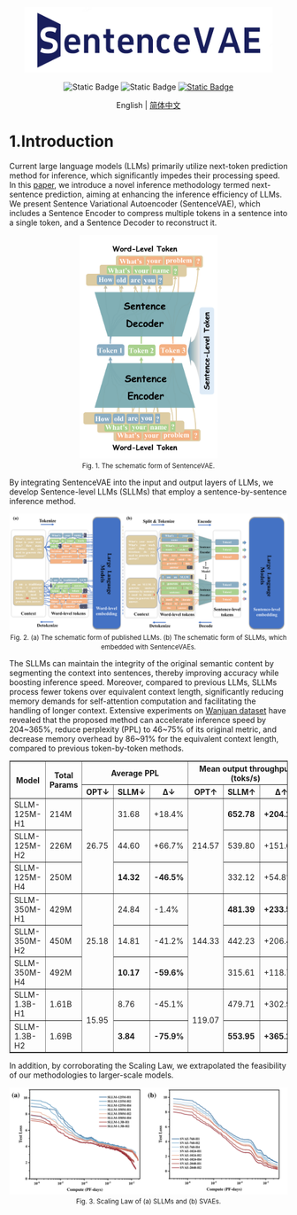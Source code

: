 <div align="center">
  <img src="assets/logo.png" width="450"/>

![Static Badge](https://img.shields.io/badge/license-MIT-green) ![Static Badge](https://img.shields.io/badge/version-0.0.1-blue) [![Static Badge](https://img.shields.io/badge/paper-arXiv-red)](https://arxiv.org/abs/2408.00655)


English | [简体中文](README_zh-CN.md)

</div>

# 1.Introduction

Current large language models (LLMs) primarily utilize next-token prediction method for inference, which significantly impedes their processing speed. In this [paper](https://arxiv.org/abs/2408.00655), we introduce a novel inference methodology termed next-sentence prediction, aiming at enhancing the inference efficiency of LLMs. We present Sentence Variational Autoencoder (SentenceVAE), which includes a Sentence Encoder to compress multiple tokens in a sentence into a single token, and a Sentence Decoder to reconstruct it. 

<div align="center">
    <img src="assets/sentence_vae.svg" width="250"><br>
    <span><small>Fig. 1. The schematic form of SentenceVAE. </small></span>
</div>


By integrating SentenceVAE into the input and output layers of LLMs, we develop Sentence-level LLMs (SLLMs) that employ a sentence-by-sentence inference method.

<div align="center">
    <img src="assets/sllm.svg">
    <span><small>Fig. 2. (a) The schematic form of published LLMs. (b) The schematic form of SLLMs, which embedded with SentenceVAEs.</small></span>
</div>

The SLLMs can maintain the integrity of the original semantic content by segmenting the context into sentences, thereby improving accuracy while boosting inference speed. Moreover, compared to previous LLMs, SLLMs process fewer tokens over equivalent context length, significantly reducing memory demands for self-attention computation and facilitating the handling of longer context. Extensive experiments on [Wanjuan dataset](https://github.com/opendatalab/WanJuan1.0/) have revealed that the proposed method can accelerate inference speed by 204~365%, reduce perplexity (PPL) to 46~75% of its original metric, and decrease memory overhead by 86~91% for the equivalent context length, compared to previous token-by-token methods.

<div align="center">
<table border="1" cellspacing="0" cellpadding="5">
  <tr>
    <th rowspan="2">Model</th>
    <th rowspan="2">Total Params</th>
    <th colspan="3">Average PPL</th>
    <th colspan="3">Mean output throughput (toks/s)</th>
    <th colspan="3">Mean GPU memory (KB/token)</th>
  </tr>
  <tr>
    <th>OPT↓</th>
    <th>SLLM↓</th>
    <th>Δ↓</th>
    <th>OPT↑</th>
    <th>SLLM↑</th>
    <th>Δ↑</th>
    <th>OPT↓</th>
    <th>SLLM↓</th>
    <th>Δ↓</th>
  </tr>
  <tr>
    <td>SLLM-125M-H1</td>
    <td>214M</td>
    <td rowspan="3">26.75</td>
    <td>31.68</td>
    <td>+18.4%</td>
    <td rowspan="3">214.57</td>
    <td><b>652.78</b></td>
    <td><b>+204.2%</b></td>
    <td rowspan="3">73.15</td>
    <td>12.03</td>
    <td>-83.6%</td>
  </tr>
  <tr>
    <td>SLLM-125M-H2</td>
    <td>226M</td>
    <td>44.60</td>
    <td>+66.7%</td>
    <td>539.80</td>
    <td>+151.6%</td>
    <td><b>7.08</b></td>
    <td><b>-90.3%</b></td>
  </tr>
  <tr>
    <td>SLLM-125M-H4</td>
    <td>250M</td>
    <td><b>14.32</b></td>
    <td><b>-46.5%</b></td>
    <td>332.12</td>
    <td>+54.8%</td>
    <td>10.00</td>
    <td>-86.3%</td>
  </tr>
  <tr>
    <td>SLLM-350M-H1</td>
    <td>429M</td>
    <td rowspan="3">25.18</td>
    <td>24.84</td>
    <td>-1.4%</td>
    <td rowspan="3">144.33</td>
    <td><b>481.39</b></td>
    <td><b>+233.5%</b></td>
    <td rowspan="3">197.59</td>
    <td>29.98</td>
    <td>-84.8%</td>
  </tr>
  <tr>
    <td>SLLM-350M-H2</td>
    <td>450M</td>
    <td>14.81</td>
    <td>-41.2%</td>
    <td>442.23</td>
    <td>+206.4%</td>
    <td>26.78</td>
    <td>-86.4%</td>
  </tr>
  <tr>
    <td>SLLM-350M-H4</td>
    <td>492M</td>
    <td><b>10.17</b></td>
    <td><b>-59.6%</b></td>
    <td>315.61</td>
    <td>+118.7%</td>
    <td><b>17.73</b></td>
    <td><b>-91.0%</b></td>
  </tr>
  <tr>
    <td>SLLM-1.3B-H1</td>
    <td>1.61B</td>
    <td rowspan="2">15.95</td>
    <td>8.76</td>
    <td>-45.1%</td>
    <td rowspan="2">119.07</td>
    <td>479.71</td>
    <td>+302.9%</td>
    <td rowspan="2">400.01</td>
    <td>57.07</td>
    <td>-85.7%</td>
  </tr>
  <tr>
    <td>SLLM-1.3B-H2</td>
    <td>1.69B</td>
    <td><b>3.84</b></td>
    <td><b>-75.9%</b></td>
    <td><b>553.95</b></td>
    <td><b>+365.2%</b></td>
    <td><b>55.14</b></td>
    <td><b>-86.2%</b></td>
  </tr>
</table>
</div>

In addition, by corroborating the Scaling Law, we extrapolated the feasibility of our methodologies to larger-scale models.

<div align="center">
    <img src="assets/scaling_law.svg">
    <span><small>Fig. 3. Scaling Law of (a) SLLMs and (b) SVAEs.</small></span>
</div>
